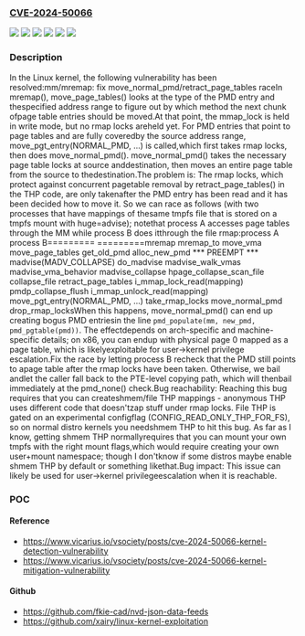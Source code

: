 ### [CVE-2024-50066](https://cve.mitre.org/cgi-bin/cvename.cgi?name=CVE-2024-50066)
![](https://img.shields.io/static/v1?label=Product&message=Linux&color=blue)
![](https://img.shields.io/static/v1?label=Version&message=&color=brightgreen)
![](https://img.shields.io/static/v1?label=Version&message=1d65b771bc08%20&color=brightgreen)
![](https://img.shields.io/static/v1?label=Version&message=1d65b771bc08cd054cf6d3766a72e113dc46d62f%20&color=brightgreen)
![](https://img.shields.io/static/v1?label=Version&message=6.6%20&color=brightgreen)
![](https://img.shields.io/static/v1?label=Vulnerability&message=n%2Fa&color=blue)

### Description

In the Linux kernel, the following vulnerability has been resolved:mm/mremap: fix move_normal_pmd/retract_page_tables raceIn mremap(), move_page_tables() looks at the type of the PMD entry and thespecified address range to figure out by which method the next chunk ofpage table entries should be moved.At that point, the mmap_lock is held in write mode, but no rmap locks areheld yet.  For PMD entries that point to page tables and are fully coveredby the source address range, move_pgt_entry(NORMAL_PMD, ...) is called,which first takes rmap locks, then does move_normal_pmd(). move_normal_pmd() takes the necessary page table locks at source anddestination, then moves an entire page table from the source to thedestination.The problem is: The rmap locks, which protect against concurrent pagetable removal by retract_page_tables() in the THP code, are only takenafter the PMD entry has been read and it has been decided how to move it. So we can race as follows (with two processes that have mappings of thesame tmpfs file that is stored on a tmpfs mount with huge=advise); notethat process A accesses page tables through the MM while process B does itthrough the file rmap:process A                      process B=========                      =========mremap  mremap_to    move_vma      move_page_tables        get_old_pmd        alloc_new_pmd                      *** PREEMPT ***                               madvise(MADV_COLLAPSE)                                 do_madvise                                   madvise_walk_vmas                                     madvise_vma_behavior                                       madvise_collapse                                         hpage_collapse_scan_file                                           collapse_file                                             retract_page_tables                                               i_mmap_lock_read(mapping)                                               pmdp_collapse_flush                                               i_mmap_unlock_read(mapping)        move_pgt_entry(NORMAL_PMD, ...)          take_rmap_locks          move_normal_pmd          drop_rmap_locksWhen this happens, move_normal_pmd() can end up creating bogus PMD entriesin the line `pmd_populate(mm, new_pmd, pmd_pgtable(pmd))`.  The effectdepends on arch-specific and machine-specific details; on x86, you can endup with physical page 0 mapped as a page table, which is likelyexploitable for user->kernel privilege escalation.Fix the race by letting process B recheck that the PMD still points to apage table after the rmap locks have been taken.  Otherwise, we bail andlet the caller fall back to the PTE-level copying path, which will thenbail immediately at the pmd_none() check.Bug reachability: Reaching this bug requires that you can createshmem/file THP mappings - anonymous THP uses different code that doesn'tzap stuff under rmap locks.  File THP is gated on an experimental configflag (CONFIG_READ_ONLY_THP_FOR_FS), so on normal distro kernels you needshmem THP to hit this bug.  As far as I know, getting shmem THP normallyrequires that you can mount your own tmpfs with the right mount flags,which would require creating your own user+mount namespace; though I don'tknow if some distros maybe enable shmem THP by default or something likethat.Bug impact: This issue can likely be used for user->kernel privilegeescalation when it is reachable.

### POC

#### Reference
- https://www.vicarius.io/vsociety/posts/cve-2024-50066-kernel-detection-vulnerability
- https://www.vicarius.io/vsociety/posts/cve-2024-50066-kernel-mitigation-vulnerability

#### Github
- https://github.com/fkie-cad/nvd-json-data-feeds
- https://github.com/xairy/linux-kernel-exploitation

